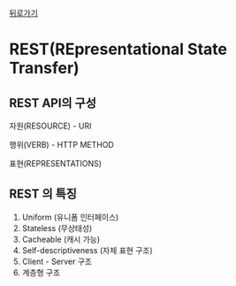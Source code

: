 <a href="https://github.com/jhlee225/studyDevRepo">뒤로가기</a>

# REST(REpresentational State Transfer)

## REST API의 구성

자원(RESOURCE) - URI

행위(VERB) - HTTP METHOD

표현(REPRESENTATIONS)

## REST 의 특징

1. Uniform (유니폼 인터페이스)
2. Stateless (무상태성)
3. Cacheable (캐시 가능)
4. Self-descriptiveness (자체 표현 구조)
5. Client - Server 구조
6. 계층형 구조
